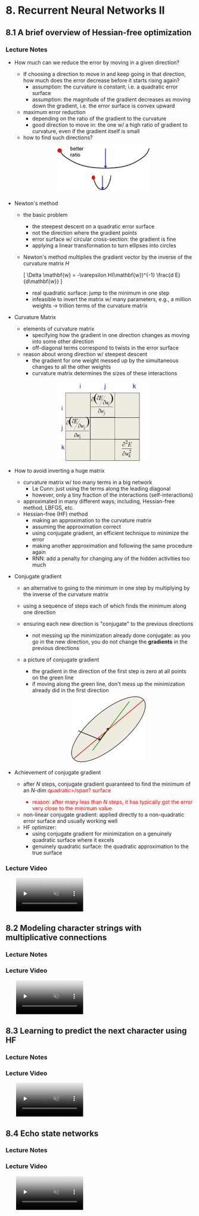 # 8. Recurrent Neural Networks II
  
## 8.1 A brief overview of Hessian-free optimization

### Lecture Notes

+ How much can we reduce the error by moving in a given direction?
  + If choosing a direction to move in and keep going in that direction, how much does the error decrease before it starts rising again?
    + assumption: the curvature is constant; i.e. a quadratic error surface
    + assumption: the magnitude of the gradient decreases as moving down the gradient, i.e. the error surface is convex upward
  + maximum error reduction
    + depending on the ratio of the gradient to the curvature
    + good direction to move in: the one w/ a high ratio of gradient to curvature, even if the gradient itself is small
  + how to find such directions?

  <div style="margin: 0.5em; display: flex; justify-content: center; align-items: center; flex-flow: row wrap;">
    <a href="http://www.cs.toronto.edu/~hinton/coursera/lecture8/lec8.pdf" ismap target="_blank">
      <img src="img/m08-01.png" style="margin: 0.1em;" alt="Direction and how much error to reduce" title="Direction and how much error to reduce" width=250>
    </a>
  </div>

+ Newton's method
  + the basic problem
    + the steepest descent on a quadratic error surface
    + not the direction where the gradient points
    + error surface w/ circular cross-section: the gradient is fine
    + applying a linear transformation to turn ellipses into circles
  + Newton's method multiplies the gradient vector by the inverse of the curvature matrix $H$

    \[ \Delta \mathbf{w} = -\varepsilon H(\mathbf{w})^{-1} \frac{d E}{d\mathbf{w}} \]

    + real quadratic surface: jump to the minimum in one step
    + infeasible to invert the matrix w/ many parameters, e.g., a million weights $\to$ trillion terms of the curvature matrix

+ Curvature Matrix
  + elements of curvature matrix
    + specifying how the gradient in one direction changes as moving into some other direction
    + off-diagonal terms correspond to twists in the error surface
  + reason about wrong direction w/ steepest descent
    + the gradient for one weight messed up by the simultaneous changes to all the other weights
    + curvature matrix determines the sizes of these interactions

  <div style="margin: 0.5em; display: flex; justify-content: center; align-items: center; flex-flow: row wrap;">
    <a href="http://www.cs.toronto.edu/~hinton/coursera/lecture8/lec8.pdf" ismap target="_blank">
      <img src="img/m08-02.png" style="margin: 0.1em;" alt="Curvature matrix" title="Curvature matrix" width=250>
    </a>
  </div>

+ How to avoid inverting a huge matrix
  + curvature matrix w/ too many terms in a big network
    + Le Cunn: just using the terms along the leading diagonal
    + however, only a tiny fraction of the interactions (self-interactions)
  + approximated in many different ways; including, Hessian-free method, LBFGS, etc.
  + Hessian-free (HF) method
    + making an approximation to the curvature matrix
    + assuming the approximation correct
    + using conjugate gradient, an efficient technique to minimize the error
    + making another approximation and following the same procedure again
    + RNN: add a penalty for changing any of the hidden activities too much

+ Conjugate gradient
  + an alternative to going to the minimum in one step by multiplying by the inverse of the curvature matrix
  + using a sequence of steps each of which finds the minimum along one direction
  + ensuring each new direction is "conjugate" to the previous directions
    + not messing up the minimization already done
     conjugate: as you go in the new direction, you do not change the __gradients__ in the previous directions
  + a picture of conjugate gradient
    + the gradient in the direction of the first step is zero at all points on the green line
    + if moving along the green line, don't mess up the minimization already did in the first direction

    <div style="margin: 0.5em; display: flex; justify-content: center; align-items: center; flex-flow: row wrap;">
      <a href="http://www.cs.toronto.edu/~hinton/coursera/lecture8/lec8.pdf" ismap target="_blank">
        <img src="img/m08-03.png" style="margin: 0.1em;" alt="Conjugate gradient" title="Conjugate gradient" width=200>
      </a>
    </div>

+ Achievement of conjugate gradient
  + after $N$ steps, conjugate gradient guaranteed to find the minimum of an $N$-dim <span style="color: red;">quadratic>/span? surface
    + reason: after many less than $N$ steps, it has typically got the error very close to the minimum value
  + non-linear conjugate gradient: applied directly to a non-quadratic error surface and usually working well
  + HF optimizer:
    + using conjugate gradient for minimization on a genuinely quadratic surface where it excels
    + genuinely quadratic surface: the quadratic approximation to the true surface



### Lecture Video

<video src="https://youtu.be/K2X0eBd-0lc?list=PLoRl3Ht4JOcdU872GhiYWf6jwrk_SNhz9" preload="none" loop="loop" controls="controls" style="margin-left: 2em;" muted="" poster="http://www.multipelife.com/wp-content/uploads/2016/08/video-converter-software.png" width=180>
  <track src="subtitle" kind="captions" srclang="en" label="English" default>
  Your browser does not support the HTML5 video element.
</video><br/>


## 8.2 Modeling character strings with multiplicative connections

### Lecture Notes



### Lecture Video

<video src="url" preload="none" loop="loop" controls="controls" style="margin-left: 2em;" muted="" poster="http://www.multipelife.com/wp-content/uploads/2016/08/video-converter-software.png" width=180>
  <track src="subtitle" kind="captions" srclang="en" label="English" default>
  Your browser does not support the HTML5 video element.
</video><br/>


## 8.3 Learning to predict the next character using HF

### Lecture Notes



### Lecture Video

<video src="url" preload="none" loop="loop" controls="controls" style="margin-left: 2em;" muted="" poster="http://www.multipelife.com/wp-content/uploads/2016/08/video-converter-software.png" width=180>
  <track src="subtitle" kind="captions" srclang="en" label="English" default>
  Your browser does not support the HTML5 video element.
</video><br/>


## 8.4 Echo state networks

### Lecture Notes



### Lecture Video

<video src="url" preload="none" loop="loop" controls="controls" style="margin-left: 2em;" muted="" poster="http://www.multipelife.com/wp-content/uploads/2016/08/video-converter-software.png" width=180>
  <track src="subtitle" kind="captions" srclang="en" label="English" default>
  Your browser does not support the HTML5 video element.
</video><br/>


